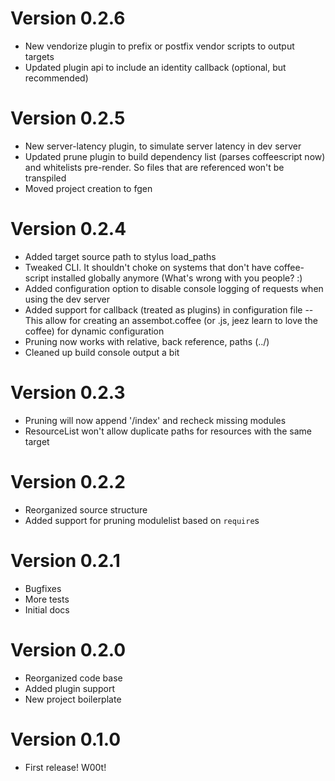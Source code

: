 # Version 0.2.6
- New vendorize plugin to prefix or postfix vendor scripts to output targets
- Updated plugin api to include an identity callback (optional, but recommended)


# Version 0.2.5
- New server-latency plugin, to simulate server latency in dev server
- Updated prune plugin to build dependency list (parses coffeescript now)
  and whitelists pre-render. So files that are referenced won't be transpiled
- Moved project creation to fgen


# Version 0.2.4
- Added target source path to stylus load_paths
- Tweaked CLI. It shouldn't choke on systems that don't have coffee-script 
  installed globally anymore (What's wrong with you people? :)
- Added configuration option to disable console logging of requests when
  using the dev server
- Added support for callback (treated as plugins) in configuration file --
  This allow for creating an assembot.coffee (or .js, jeez learn to love
  the coffee) for dynamic configuration
- Pruning now works with relative, back reference, paths (../)
- Cleaned up build console output a bit


# Version 0.2.3
- Pruning will now append '/index' and recheck missing modules
- ResourceList won't allow duplicate paths for resources with the same target


# Version 0.2.2
- Reorganized source structure
- Added support for pruning modulelist based on `require`s


# Version 0.2.1
- Bugfixes
- More tests
- Initial docs


# Version 0.2.0
- Reorganized code base
- Added plugin support
- New project boilerplate


# Version 0.1.0
- First release! W00t!